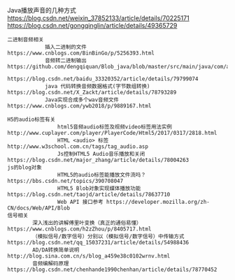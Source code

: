 Java播放声音的几种方式
					https://blog.csdn.net/weixin_37852133/article/details/70225171
					https://blog.csdn.net/gongqinglin/article/details/49365729

	二进制音频相关
				插入二进制的文件 https://www.cnblogs.com/BinBinGo/p/5256393.html
				音频转二进制输出 https://github.com/dengqiquan/Blob_java/blob/master/src/main/java/com/avie/ltd/controller/BlobController.java
							   https://blog.csdn.net/baidu_33320352/article/details/79799074
				java 代码转换音频数据格式(字节数组转换) https://blog.csdn.net/X_Zackt/article/details/78793289
				Java实现合成多个wav音频文件 https://www.cnblogs.com/ywb2018/p/9889167.html
				
	H5的audio标签有关
				    html5音频audio标签及视频video标签用法实例 http://www.cuplayer.com/player/PlayerCode/Html5/2017/0317/2818.html
					HTML <audio> 标签	http://www.w3school.com.cn/tags/tag_audio.asp
					Js控制HTML5 Audio音乐播放和关闭 https://blog.csdn.net/major_zhang/article/details/78004263
	js的blog对象
					HTML5的audio标签能播放文件流吗？ https://bbs.csdn.net/topics/390708047
					HTML5 Blob对象实现媒体播放功能 https://blog.csdn.net/taojd/article/details/78637710
					Web API 接口参考 https://developer.mozilla.org/zh-CN/docs/Web/API/Blob
	信号相关
			深入浅出的讲解傅里叶变换（真正的通俗易懂）https://www.cnblogs.com/h2zZhou/p/8405717.html
			（模拟信号/数字信号）分别以（模拟信号/数字信号）中传输方式 https://blog.csdn.net/qq_15037231/article/details/54988436
			AD/DA转换简单说明 http://blog.sina.com.cn/s/blog_a459e38c0102wrnv.html
			音频编解码原理 https://blog.csdn.net/chenhande1990chenhan/article/details/78770452
